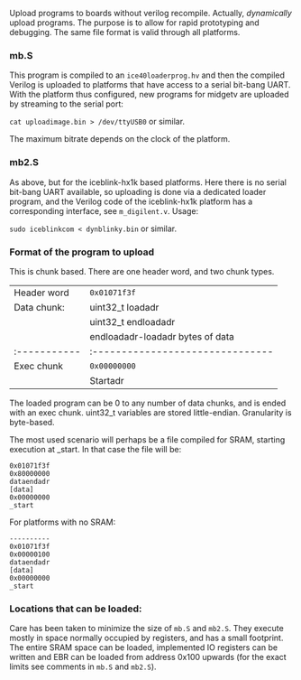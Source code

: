 Upload programs to boards without verilog recompile. Actually,
*dynamically* upload programs. The purpose is to allow for rapid
prototyping and debugging. The same file format is valid through all
platforms.

### mb.S

This program is compiled to an `ice40loaderprog.hv` and then the
compiled Verilog is uploaded to platforms that have access to a serial
bit-bang UART. With the platform thus configured, new programs for
midgetv are uploaded by streaming to the serial port:

`cat uploadimage.bin > /dev/ttyUSB0` or similar.

The maximum bitrate depends on the clock of the platform.

### mb2.S

As above, but for the iceblink-hx1k based platforms. Here there is no
serial bit-bang UART available, so uploading is done via a dedicated
loader program, and the Verilog code of the iceblink-hx1k platform has
a corresponding interface, see `m_digilent.v`. Usage:

`sudo iceblinkcom < dynblinky.bin` or similar.

### Format of the program to upload
This is chunk based. There are one header word, and two chunk types.

|              |                                  |
| :----------- | :------------------------------- |
| Header word  | `0x01071f3f`                     |
| Data chunk:  | uint32_t loadadr                 |
|              | uint32_t endloadadr              |
|              | endloadadr-loadadr bytes of data |
| :----------- | :------------------------------- |
| Exec chunk   | `0x00000000`                     |
|              | Startadr                         |

The loaded program can be 0 to any number of data chunks,
and is ended with an exec chunk. uint32_t variables are stored
little-endian. Granularity is byte-based.


The most used scenario will perhaps be a file compiled for SRAM,
starting execution at _start. In that case the file will be:

    0x01071f3f 
    0x80000000 
    dataendadr 
    [data]     
    0x00000000 
    _start     

For platforms with no SRAM:

               
    ---------- 
    0x01071f3f 
    0x00000100 
    dataendadr 
    [data]     
    0x00000000 
    _start     

### Locations that can be loaded:

Care has been taken to minimize the size of `mb.S` and `mb2.S`. They
execute mostly in space normally occupied by registers, and has a
small footprint. The entire SRAM space can be loaded, implemented IO
registers can be written and EBR can be loaded from address 0x100
upwards (for the exact limits see comments in `mb.S` and `mb2.S`).

